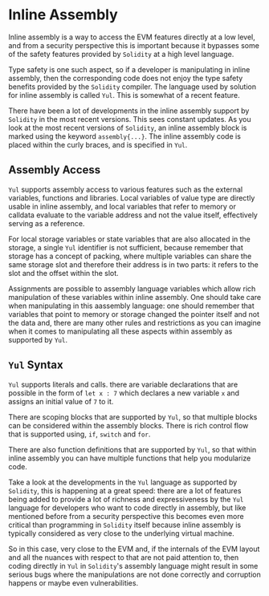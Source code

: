 # Inline Assembly

Inline assembly is a way to access the EVM features directly at a low level, and from a security perspective this is important because it bypasses some of the safety features provided by `Solidity` at a high level language.

Type safety is one such aspect, so if a developer is manipulating in inline assembly, then the corresponding code does not enjoy the type safety benefits provided by the `Solidity` compiler. The language used by solution for inline assembly is called `Yul`. This is somewhat of a recent feature.

There have been a lot of developments in the inline assembly support by `Solidity` in the most recent versions. This sees constant updates. As you look at the most recent versions of `Solidity`, an inline assembly block is marked using the keyword `assembly{...}`. The inline assembly code is placed within the curly braces, and is specified in `Yul`.

## Assembly Access

`Yul` supports assembly access to various features such as the external variables, functions and libraries. Local variables of value type are directly usable in inline assembly, and local variables that refer to memory or calldata evaluate to the variable address and not the value itself, effectively serving as a reference.

For local storage variables or state variables that are also allocated in the storage, a single `Yul` identifier is not sufficient, because remember that storage has a concept of packing, where multiple variables can share the same storage slot and therefore their address is in two parts: it refers to the slot and the offset within the slot.

Assignments are possible to assembly language variables which allow rich manipulation of these variables within inline assembly. One should take care when manipulating in this aassembly language: one should remember that variables that point to memory or storage changed the pointer itself and not the data and, there are many other rules and restrictions as you can imagine when it comes to manipulating all these aspects within assembly as supported by `Yul`.

## `Yul` Syntax

`Yul` supports literals and calls. there are variable declarations that are possible in the form of `let x : 7` which declares a new variable `x` and assigns an initial value of `7` to it.

There are scoping blocks that are supported by `Yul`, so that multiple blocks can be considered within the assembly blocks. There is rich control flow that is supported using, `if`, `switch` and `for`.

There are also function definitions that are supported by `Yul`, so that within inline assembly you can have multiple functions that help you modularize code.

Take a look at the developments in the `Yul` language as supported by `Solidity`, this is happening at a great speed: there are a lot of features being added to provide a lot of richness and expressiveness by the `Yul` language for developers who want to code directly in assembly, but like mentioned before from a security perspective this becomes even more critical than programming in `Solidity` itself because inline assembly is typically considered as very close to the underlying virtual machine.

So in this case, very close to the EVM and, if the internals of the EVM layout and all the nuances with respect to that are not paid attention to, then coding directly in `Yul` in `Solidity`'s assembly language might result in some serious bugs where the manipulations are not done correctly and corruption happens or maybe even vulnerabilities.